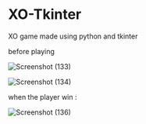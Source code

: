 # XO-Tkinter
XO game made using python and tkinter


before playing




![Screenshot (133)](https://user-images.githubusercontent.com/46241874/135679469-7c2cce4a-ea75-41cf-83c1-93e6c970e5f4.png)




![Screenshot (134)](https://user-images.githubusercontent.com/46241874/135679459-76cbf6ca-3bbc-40ca-8a94-28904758a3ed.png)





when the player win :






![Screenshot (136)](https://user-images.githubusercontent.com/46241874/135679465-3720ffa5-a754-4ca4-a565-ac2819142f81.png)

